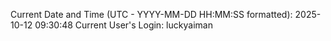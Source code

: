Current Date and Time (UTC - YYYY-MM-DD HH:MM:SS formatted): 2025-10-12 09:30:48
Current User's Login: luckyaiman
